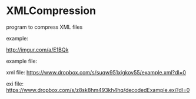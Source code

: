 # XMLCompression
program to compress XML files

example:

http://imgur.com/a/E1BQk

example file:

xml file:
https://www.dropbox.com/s/suqw951xigkov55/example.xml?dl=0

exi file:
https://www.dropbox.com/s/z8sk8hm493kh4hq/decodedExample.exi?dl=0
